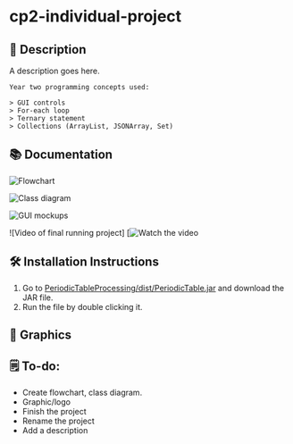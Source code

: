 # cp2-individual-project

## 📝 Description

A description goes here.

``` 
Year two programming concepts used:

> GUI controls
> For-each loop
> Ternary statement
> Collections (ArrayList, JSONArray, Set)
```

## 📚 Documentation

![Flowchart]()

![Class diagram]()

![GUI mockups]()

![Video of final running project]
[![Watch the video]()

## 🛠️ Installation Instructions

1. Go to [PeriodicTableProcessing/dist/PeriodicTable.jar](https://github.com/9661328/cp2-individual-project/blob/main/PerioidicTableProcessing/dist/Periodic%20Table.jar) and download the JAR file.
2. Run the file by double clicking it.


## 📸 Graphics

## 🗒️ To-do: 

+ Create flowchart, class diagram.
+ Graphic/logo
+ Finish the project
+ Rename the project
+ Add a description
